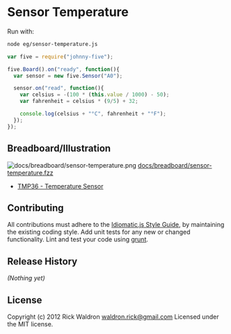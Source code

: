 # Sensor Temperature

Run with:
```bash
node eg/sensor-temperature.js
```


```javascript
var five = require("johnny-five");

five.Board().on("ready", function(){
  var sensor = new five.Sensor("A0");

  sensor.on("read", function(){
    var celsius = -(100 * (this.value / 1000) - 50);
    var fahrenheit = celsius * (9/5) + 32;

    console.log(celsius + "°C", fahrenheit + "°F");
  });
});


```


## Breadboard/Illustration


![docs/breadboard/sensor-temperature.png](breadboard/sensor-temperature.png)
[docs/breadboard/sensor-temperature.fzz](breadboard/sensor-temperature.fzz)



- [TMP36 - Temperature Sensor](https://www.sparkfun.com/products/10988)





## Contributing
All contributions must adhere to the [Idiomatic.js Style Guide](https://github.com/rwldrn/idiomatic.js),
by maintaining the existing coding style. Add unit tests for any new or changed functionality. Lint and test your code using [grunt](https://github.com/cowboy/grunt).

## Release History
_(Nothing yet)_

## License
Copyright (c) 2012 Rick Waldron <waldron.rick@gmail.com>
Licensed under the MIT license.
